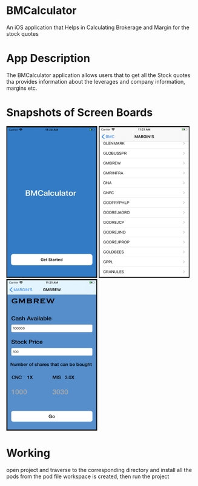 # BMCalculator
An iOS application that Helps in Calculating Brokerage and Margin for the stock quotes 

# App Description
The BMCalculator application allows users that to get all the Stock quotes tha provides information about the leverages and company information, margins etc.

# Snapshots of Screen Boards
<img src="snapshots/launch.png" width ="240" height ="400"> <img src="snapshots/Stocklist.png" width ="240" height ="400"><img src="snapshots/Calculate.png" width ="240" height ="400">


# Working 
open project and traverse to the corresponding directory and install all the pods from the pod file workspace is created, then run the project 
